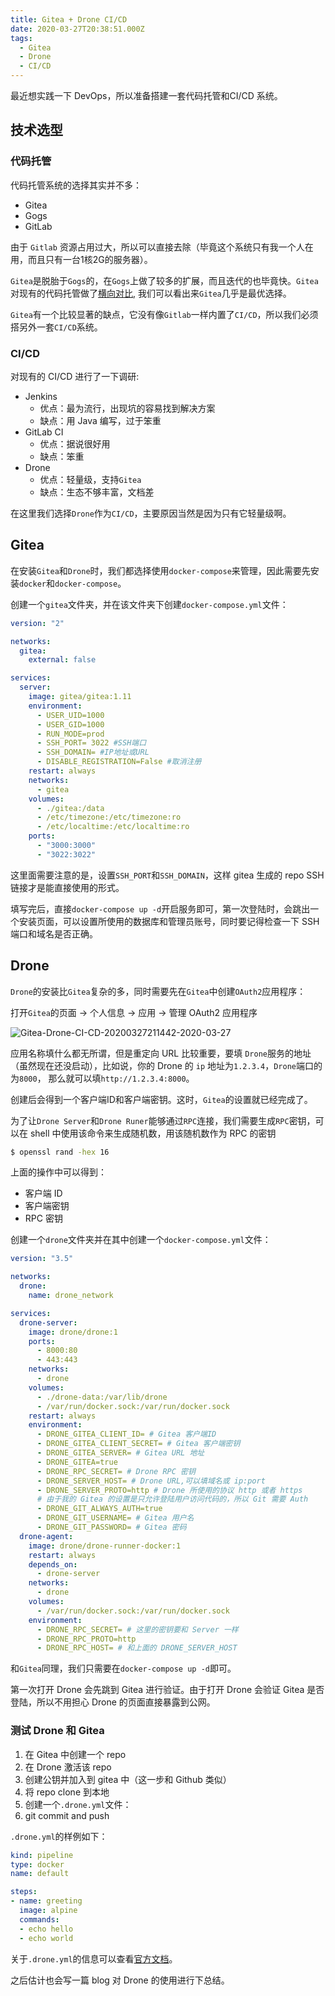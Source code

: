 ```yaml
---
title: Gitea + Drone CI/CD
date: 2020-03-27T20:38:51.000Z
tags:
  - Gitea
  - Drone
  - CI/CD
---
```

最近想实践一下 DevOps，所以准备搭建一套代码托管和CI/CD 系统。

## 技术选型

### 代码托管

代码托管系统的选择其实并不多：

- Gitea
- Gogs
- GitLab

由于 `Gitlab` 资源占用过大，所以可以直接去除（毕竟这个系统只有我一个人在用，而且只有一台1核2G的服务器）。

`Gitea`是脱胎于`Gogs`的，在`Gogs`上做了较多的扩展，而且迭代的也毕竟快。`Gitea`对现有的代码托管做了[横向对比](https://docs.gitea.io/zh-cn/comparison/),
我们可以看出来`Gitea`几乎是最优选择。

`Gitea`有一个比较显著的缺点，它没有像`Gitlab`一样内置了`CI/CD`，所以我们必须搭另外一套`CI/CD`系统。

### CI/CD

对现有的 CI/CD 进行了一下调研:

- Jenkins
  - 优点：最为流行，出现坑的容易找到解决方案
  - 缺点：用 Java 编写，过于笨重
- GitLab CI
  - 优点：据说很好用
  - 缺点：笨重
- Drone
  - 优点：轻量级，支持`Gitea`
  - 缺点：生态不够丰富，文档差

在这里我们选择`Drone`作为`CI/CD`，主要原因当然是因为只有它轻量级啊。

## Gitea

在安装`Gitea`和`Drone`时，我们都选择使用`docker-compose`来管理，因此需要先安装`docker`和`docker-compose`。

创建一个`gitea`文件夹，并在该文件夹下创建`docker-compose.yml`文件：

```yml
version: "2"

networks:
  gitea:
    external: false

services:
  server:
    image: gitea/gitea:1.11
    environment:
      - USER_UID=1000
      - USER_GID=1000
      - RUN_MODE=prod
      - SSH_PORT= 3022 #SSH端口
      - SSH_DOMAIN= #IP地址或URL
      - DISABLE_REGISTRATION=False #取消注册
    restart: always
    networks:
      - gitea
    volumes:
      - ./gitea:/data
      - /etc/timezone:/etc/timezone:ro
      - /etc/localtime:/etc/localtime:ro
    ports:
      - "3000:3000"
      - "3022:3022"
```

这里面需要注意的是，设置`SSH_PORT`和`SSH_DOMAIN`，这样 gitea 生成的 repo SSH 链接才是能直接使用的形式。

填写完后，直接`docker-compose up -d`开启服务即可，第一次登陆时，会跳出一个安装页面，可以设置所使用的数据库和管理员账号，同时要记得检查一下 SSH 端口和域名是否正确。

## Drone

`Drone`的安装比`Gitea`复杂的多，同时需要先在`Gitea`中创建`OAuth2`应用程序：

打开`Gitea`的页面 -> 个人信息 -> 应用 -> 管理 OAuth2 应用程序

![Gitea-Drone-CI-CD-20200327211442-2020-03-27](https://imagehosting.wuxiaobai24.fun/blogGitea-Drone-CI-CD-20200327211442-2020-03-27)

应用名称填什么都无所谓，但是重定向 URL 比较重要，要填 `Drone`服务的地址（虽然现在还没启动），比如说，你的 Drone 的 `ip` 地址为`1.2.3.4`，`Drone`端口的为`8000`，
那么就可以填`http://1.2.3.4:8000`。

创建后会得到一个客户端ID和客户端密钥。这时，`Gitea`的设置就已经完成了。

为了让`Drone Server`和`Drone Runer`能够通过`RPC`连接，我们需要生成`RPC`密钥，可以在 shell 中使用该命令来生成随机数，用该随机数作为 RPC 的密钥
```bash
$ openssl rand -hex 16
```

上面的操作中可以得到：

- 客户端 ID
- 客户端密钥
- RPC 密钥

创建一个`drone`文件夹并在其中创建一个`docker-compose.yml`文件：

```yml
version: "3.5"

networks:
  drone:
    name: drone_network

services: 
  drone-server:
    image: drone/drone:1
    ports:
      - 8000:80
      - 443:443
    networks:
      - drone
    volumes:
      - ./drone-data:/var/lib/drone
      - /var/run/docker.sock:/var/run/docker.sock
    restart: always
    environment: 
      - DRONE_GITEA_CLIENT_ID= # Gitea 客户端ID
      - DRONE_GITEA_CLIENT_SECRET= # Gitea 客户端密钥
      - DRONE_GITEA_SERVER= # Gitea URL 地址
      - DRONE_GITEA=true
      - DRONE_RPC_SECRET= # Drone RPC 密钥
      - DRONE_SERVER_HOST= # Drone URL,可以填域名或 ip:port
	  - DRONE_SERVER_PROTO=http # Drone 所使用的协议 http 或者 https
	  # 由于我的 Gitea 的设置是只允许登陆用户访问代码的，所以 Git 需要 Auth
      - DRONE_GIT_ALWAYS_AUTH=true
      - DRONE_GIT_USERNAME= # Gitea 用户名
      - DRONE_GIT_PASSWORD= # Gitea 密码
  drone-agent:
    image: drone/drone-runner-docker:1
    restart: always
    depends_on: 
      - drone-server
    networks:
      - drone
    volumes: 
      - /var/run/docker.sock:/var/run/docker.sock
    environment: 
      - DRONE_RPC_SECRET= # 这里的密钥要和 Server 一样
      - DRONE_RPC_PROTO=http
      - DRONE_RPC_HOST= # 和上面的 DRONE_SERVER_HOST
```

和`Gitea`同理，我们只需要在`docker-compose up -d`即可。

第一次打开 Drone 会先跳到 Gitea 进行验证。由于打开 Drone 会验证 Gitea 是否登陆，所以不用担心 Drone 的页面直接暴露到公网。

### 测试 Drone 和 Gitea

1. 在 Gitea 中创建一个 repo
2. 在 Drone 激活该 repo
3. 创建公钥并加入到 gitea 中（这一步和 Github 类似）
4. 将 repo clone 到本地
5. 创建一个`.drone.yml`文件：
6. git commit and push

`.drone.yml`的样例如下：

```yml
kind: pipeline
type: docker
name: default

steps:
- name: greeting
  image: alpine
  commands:
  - echo hello
  - echo world
```

关于`.drone.yml`的信息可以查看[官方文档](https://docs.drone.io/)。

之后估计也会写一篇 blog 对 Drone 的使用进行下总结。